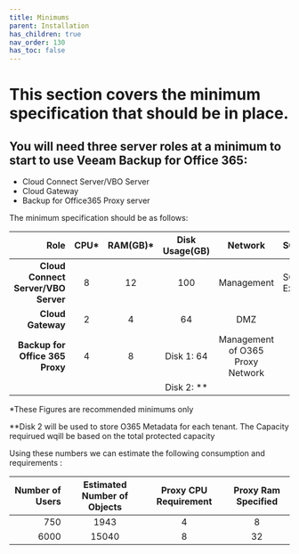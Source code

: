 ```yaml
---
title: Minimums
parent: Installation 
has_children: true
nav_order: 130
has_toc: false
---
```


# This section covers the minimum specification that should be in place.

## You will need three server roles at a minimum to start to use Veeam Backup for Office 365:  

* Cloud Connect Server/VBO Server
* Cloud Gateway
* Backup for Office365 Proxy server

The minimum specification should be as follows:

| Role                                                 | CPU*   | RAM(GB)*   | Disk Usage(GB)  | Network     | SQL        |
---:|:---:|:---:|:---:|:---:|:--- 
| **Cloud Connect Server/VBO Server** | 8          |12                |100                     |Management  | SQL Express|
| **Cloud Gateway**|2|4|64|DMZ|  |
| **Backup for Office 365 Proxy** | 4|8|Disk 1: 64 |Management of O365 Proxy Network|   |
|   |   |   |  Disk 2: **| | |


*These Figures are recommended minimums only

**Disk 2 will be used to store O365 Metadata for each tenant. The Capacity requirued wqill be based on the total protected capacity


Using these  numbers we can estimate the following consumption and requirements :

|Number of Users | Estimated Number of Objects| Proxy CPU Requirement| Proxy Ram Specified|
---:|:---:|:---:|:---:|
| 750 | 1943  | 4 | 8 |
|6000| 15040|8|32|